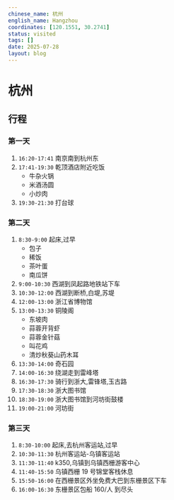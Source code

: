 ```yaml
---
chinese_name: 杭州
english_name: Hangzhou
coordinates: [120.1551, 30.2741]
status: visited
tags: []
date: 2025-07-28
layout: blog
---
```


# 杭州

## 行程

### 第一天

1. `16:20-17:41` 南京南到杭州东
2. `17:41-19:30` 乾顶酒店附近吃饭
   - 牛杂火锅
   - 米酒汤圆
   - 小炒肉
3. `19:30-21:30` 打台球

### 第二天

1. `8:30-9:00` 起床,过早
   - 包子
   - 稀饭
   - 茶叶蛋
   - 南瓜饼
2. `9:00-10:30` 西湖到凤起路地铁站下车
3. `10:30-12:00` 西湖到断桥,白堤,苏堤
4. `12:00-13:00` 浙江省博物馆
5. `13:00-13:30` 铜陵阁
   - 东坡肉
   - 蒜蓉开背虾
   - 蒜蓉金针菇
   - 叫花鸡
   - 清炒秋葵山药木耳
6. `13:30-14:00` 奇石园
7. `14:00-16:30` 绕湖走到雷峰塔
8. `16:30-17:30` 骑行到浙大,雷锋塔,玉古路
9. `17:30-18:30` 浙大图书馆
10. `18:30-19:00` 浙大图书馆到河坊街鼓楼
11. `19:00-21:00` 河坊街

### 第三天

1. `8:30-10:00` 起床,去杭州客运站,过早
2. `10:30-11:30` 杭州客运站-乌镇客运站
3. `11:30-11:40` k350,乌镇到乌镇西栅游客中心
4. `11:40-15:50` 乌镇西栅 19 号锦堂客栈休息
5. `15:50-16:00` 在西栅景区外坐免费大巴到东栅景区下车
6. `16:00-16:30` 东栅景区包船 160/人 到尽头
